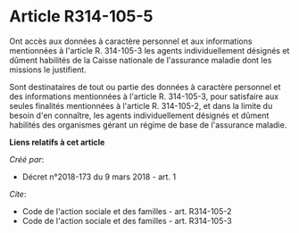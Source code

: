 # Article R314-105-5

Ont accès aux données à caractère personnel et aux informations mentionnées à l'article R. 314-105-3 les agents
individuellement désignés et dûment habilités de la Caisse nationale de l'assurance maladie dont les missions le justifient. 

Sont destinataires de tout ou partie des données à caractère personnel et des informations mentionnées à l'article R.
314-105-3, pour satisfaire aux seules finalités mentionnées à l'article R. 314-105-2, et dans la limite du besoin d'en
connaître, les agents individuellement désignés et dûment habilités des organismes gérant un régime de base de l'assurance
maladie.

**Liens relatifs à cet article**

_Créé par_:

  - Décret n°2018-173 du 9 mars 2018 - art. 1

_Cite_:

  - Code de l'action sociale et des familles - art. R314-105-2
  - Code de l'action sociale et des familles - art. R314-105-3
